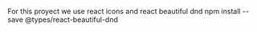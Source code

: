 For this proyect we use react icons and react beautiful dnd
npm install --save @types/react-beautiful-dnd